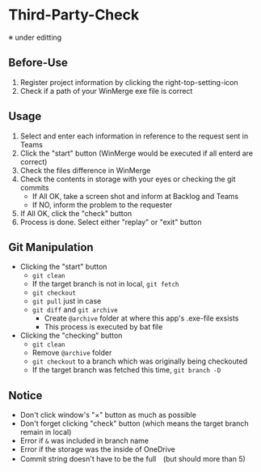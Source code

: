 # Third-Party-Check

※ under editting

## Before-Use

1. Register project information by clicking the right-top-setting-icon
2. Check if a path of your WinMerge exe file is correct

## Usage

1. Select and enter each information in reference to the request sent in Teams
2. Click the "start" button (WinMerge would be executed if all enterd are correct)
3. Check the files difference in WinMerge
4. Check the contents in storage with your eyes or checking the git commits
    - If All OK, take a screen shot and inform at Backlog and Teams
    - If NO, inform the problem to the requester
5. If All OK, click the "check" button
6. Process is done. Select either "replay" or "exit" button

## Git Manipulation

- Clicking the "start" button
    - `git clean`
    - If the target branch is not in local, `git fetch`
    - `git checkout`
    - `git pull` just in case
    - `git diff` and `git archive`
        - Create `@archive` folder at where this app's .exe-file exsists
        - This process is executed by bat file
- Clicking the "checking" button
    - `git clean`
    - Remove `@archive` folder
    - `git checkout` to a branch which was originally being checkouted
    - If the target branch was fetched this time, `git branch -D`

## Notice

- Don't click window's "×" button as much as possible
- Don't forget clicking "check" button (which means the target branch remain in local)
- Error if `&` was included in branch name
- Error if the storage was the inside of OneDrive
- Commit string doesn't have to be the full　(but should more than 5)